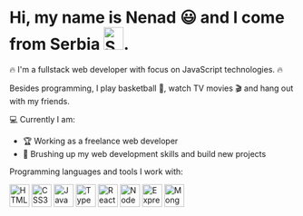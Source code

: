 # Hi, my name is Nenad :smiley: and I come from Serbia <img src="https://upload.wikimedia.org/wikipedia/commons/f/ff/Flag_of_Serbia.svg" alt="Serbian flag logo" width="35" height="40">.

:fire: I'm a fullstack web developer with focus on JavaScript technologies. :fire:

Besides programming, I play basketball :basketball:, watch TV movies :clapper: and hang out with my friends.

:computer: Currently I am:
- :trophy: Working as a freelance web developer
- :muscle: Brushing up my web development skills and build new projects 

Programming languages and tools I work with:

<p align="left">
  <img src="https://upload.wikimedia.org/wikipedia/commons/6/61/HTML5_logo_and_wordmark.svg" alt="HTML5 Logo" width="35" height="40">
  <img src="https://upload.wikimedia.org/wikipedia/commons/d/d5/CSS3_logo_and_wordmark.svg" alt="CSS3 Logo" width="35" height="40">
  <img src="https://upload.wikimedia.org/wikipedia/commons/6/6a/JavaScript-logo.png" alt="JavaScript Logo" width="35" height="40">
  <img src="https://upload.wikimedia.org/wikipedia/commons/f/f5/Typescript.svg" alt="TypeScript Logo" width="35" height="40">
  <img src="https://upload.wikimedia.org/wikipedia/commons/3/30/React_Logo_SVG.svg" alt="React.js Logo" width="35" height="40">
  <img src="https://upload.wikimedia.org/wikipedia/commons/d/d9/Node.js_logo.svg" alt="NodeJS Logo" width="35" height="40">
  <img src="https://www.karabayyazilim.com/uploads/blogs/express-js-nedir-2020-01-20-200246/express-js-nedir-2020-01-20-200246-0.jpg" alt="Express.js Logo" width="35" height="40">
  <img src="https://upload.wikimedia.org/wikipedia/en/5/5a/MongoDB_Fores-Green.svg" alt="MongoDB Logo" width="35" height="40">
</p>
